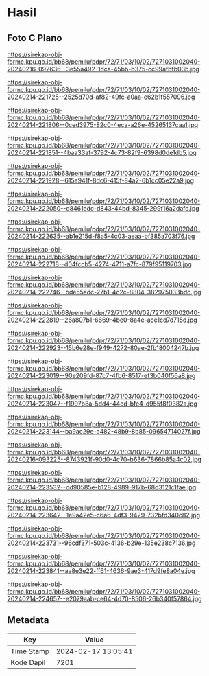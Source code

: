 # Hasil

## Foto C Plano

https://sirekap-obj-formc.kpu.go.id/bb68/pemilu/pdpr/72/71/03/10/02/7271031002040-20240216-092636--3e55a492-1dca-45bb-b375-cc99afbfb03b.jpg

https://sirekap-obj-formc.kpu.go.id/bb68/pemilu/pdpr/72/71/03/10/02/7271031002040-20240214-221725--2525d70d-af82-49fc-a0aa-e62b1f557096.jpg

https://sirekap-obj-formc.kpu.go.id/bb68/pemilu/pdpr/72/71/03/10/02/7271031002040-20240214-221806--0ced3975-82c0-4eca-a26e-45265137caa1.jpg

https://sirekap-obj-formc.kpu.go.id/bb68/pemilu/pdpr/72/71/03/10/02/7271031002040-20240214-221851--4baa33af-3792-4c73-82f9-6398d0de1db5.jpg

https://sirekap-obj-formc.kpu.go.id/bb68/pemilu/pdpr/72/71/03/10/02/7271031002040-20240214-221928--615a941f-8dc6-415f-84a2-6b1cc05e22a9.jpg

https://sirekap-obj-formc.kpu.go.id/bb68/pemilu/pdpr/72/71/03/10/02/7271031002040-20240214-222050--d8461adc-d843-44bd-8345-299f16a2dafc.jpg

https://sirekap-obj-formc.kpu.go.id/bb68/pemilu/pdpr/72/71/03/10/02/7271031002040-20240214-222635--ab1e215d-f8a5-4c03-aeaa-bf385a703f76.jpg

https://sirekap-obj-formc.kpu.go.id/bb68/pemilu/pdpr/72/71/03/10/02/7271031002040-20240214-222718--d04fccb5-4274-4711-a7fc-879f95119703.jpg

https://sirekap-obj-formc.kpu.go.id/bb68/pemilu/pdpr/72/71/03/10/02/7271031002040-20240214-222746--bde55adc-27b1-4c2c-8804-382975033bdc.jpg

https://sirekap-obj-formc.kpu.go.id/bb68/pemilu/pdpr/72/71/03/10/02/7271031002040-20240214-222819--26a807b1-6669-4be0-8a4e-ace1cd7d715d.jpg

https://sirekap-obj-formc.kpu.go.id/bb68/pemilu/pdpr/72/71/03/10/02/7271031002040-20240214-222923--15b6e28e-f949-4272-80ae-2fb18004247b.jpg

https://sirekap-obj-formc.kpu.go.id/bb68/pemilu/pdpr/72/71/03/10/02/7271031002040-20240214-223019--90e209fd-87c7-4fb6-8517-ef3b040f56a8.jpg

https://sirekap-obj-formc.kpu.go.id/bb68/pemilu/pdpr/72/71/03/10/02/7271031002040-20240214-223047--f1997b8a-5dd4-44cd-bfe4-d955f8f0382a.jpg

https://sirekap-obj-formc.kpu.go.id/bb68/pemilu/pdpr/72/71/03/10/02/7271031002040-20240214-223144--ba9ac29e-a482-48b9-8b85-09654714027f.jpg

https://sirekap-obj-formc.kpu.go.id/bb68/pemilu/pdpr/72/71/03/10/02/7271031002040-20240216-093225--8743921f-90d0-4c70-b636-7866b85a4c02.jpg

https://sirekap-obj-formc.kpu.go.id/bb68/pemilu/pdpr/72/71/03/10/02/7271031002040-20240214-223532--dd90585e-b128-4989-917b-68d3121c1fae.jpg

https://sirekap-obj-formc.kpu.go.id/bb68/pemilu/pdpr/72/71/03/10/02/7271031002040-20240214-223642--1e9a42e5-c6a6-4df3-9429-732bfd340c82.jpg

https://sirekap-obj-formc.kpu.go.id/bb68/pemilu/pdpr/72/71/03/10/02/7271031002040-20240214-223731--96cdf371-503c-4136-b29e-135e238c7136.jpg

https://sirekap-obj-formc.kpu.go.id/bb68/pemilu/pdpr/72/71/03/10/02/7271031002040-20240214-223841--aa8e3e22-ff61-4636-9ae3-417d9fe8a04e.jpg

https://sirekap-obj-formc.kpu.go.id/bb68/pemilu/pdpr/72/71/03/10/02/7271031002040-20240214-224657--e2079aab-ce64-4d70-8506-26b340f57864.jpg


## Metadata

| Key        | Value               |
| ---------- | ------------------- |
| Time Stamp | 2024-02-17 13:05:41 |
| Kode Dapil | 7201                |



